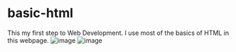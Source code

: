 # basic-html
This my first step to Web Development. I use most of the basics of HTML in this webpage.
![image](https://user-images.githubusercontent.com/78221707/117656678-42559000-b1b6-11eb-99c7-1627b6fa2848.png)
![image](https://user-images.githubusercontent.com/78221707/117803718-94f58180-b274-11eb-94d1-e4398f05a35b.png)
